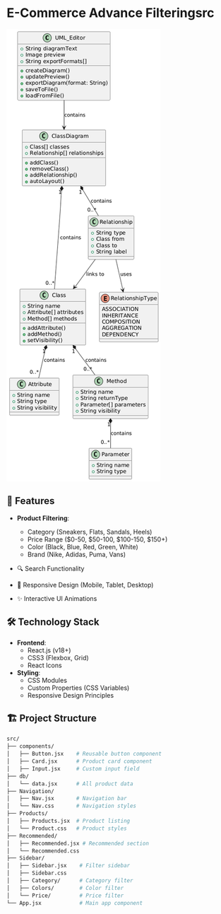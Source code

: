 # E-Commerce Advance Filteringsrc

![Project Preview](https://github.com/tareq159615/E-Commerce-Advance-Filteringsrc/blob/main/image.png) <!-- Add your project screenshot URL -->

## 📌 Features
- **Product Filtering**:
  - Category (Sneakers, Flats, Sandals, Heels)
  - Price Range ($0-50, $50-100, $100-150, $150+)
  - Color (Black, Blue, Red, Green, White)
  - Brand (Nike, Adidas, Puma, Vans)
  
- 🔍 Search Functionality
- 📱 Responsive Design (Mobile, Tablet, Desktop)
- ✨ Interactive UI Animations

## 🛠️ Technology Stack
- **Frontend**: 
  - React.js (v18+)
  - CSS3 (Flexbox, Grid)
  - React Icons
- **Styling**:
  - CSS Modules
  - Custom Properties (CSS Variables)
  - Responsive Design Principles

## 🏗️ Project Structure
```bash
src/
├── components/
│   ├── Button.jsx    # Reusable button component
│   ├── Card.jsx      # Product card component
│   ├── Input.jsx     # Custom input field
├── db/
│   └── data.jsx      # All product data
├── Navigation/
│   ├── Nav.jsx       # Navigation bar
│   └── Nav.css       # Navigation styles
├── Products/
│   ├── Products.jsx  # Product listing
│   └── Product.css   # Product styles
├── Recommended/
│   ├── Recommended.jsx # Recommended section
│   └── Recommended.css 
├── Sidebar/
│   ├── Sidebar.jsx    # Filter sidebar
│   ├── Sidebar.css    
│   ├── Category/      # Category filter
│   ├── Colors/        # Color filter
│   └── Price/         # Price filter
└── App.jsx            # Main app component